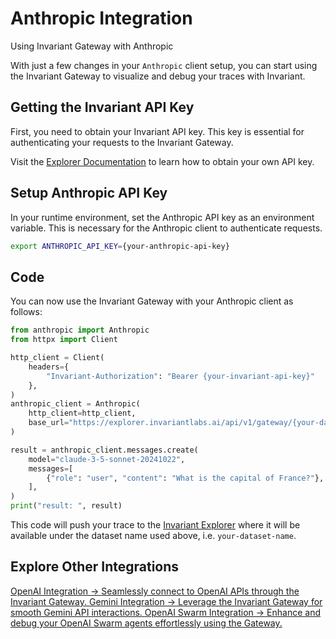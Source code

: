 # Anthropic Integration

<div class='subtitle'>Using Invariant Gateway with Anthropic</div>

With just a few changes in your `Anthropic` client setup, you can start using the Invariant Gateway to visualize and debug your traces with Invariant.

## Getting the Invariant API Key

First, you need to obtain your Invariant API key. This key is essential for authenticating your requests to the Invariant Gateway.

Visit the [Explorer Documentation](https://explorer.invariantlabs.ai/docs/explorer) to learn how to obtain your own API key.

## Setup Anthropic API Key

In your runtime environment, set the Anthropic API key as an environment variable. This is necessary for the Anthropic client to authenticate requests.

```bash
export ANTHROPIC_API_KEY={your-anthropic-api-key}
```

## Code

You can now use the Invariant Gateway with your Anthropic client as follows:

```python
from anthropic import Anthropic
from httpx import Client

http_client = Client(
    headers={
        "Invariant-Authorization": "Bearer {your-invariant-api-key}"
    },
)
anthropic_client = Anthropic(
    http_client=http_client,
    base_url="https://explorer.invariantlabs.ai/api/v1/gateway/{your-dataset-name}/anthropic",
)

result = anthropic_client.messages.create(
    model="claude-3-5-sonnet-20241022",
    messages=[
        {"role": "user", "content": "What is the capital of France?"},
    ],
)
print("result: ", result)
```

This code will push your trace to the [Invariant Explorer](https://explorer.invariantlabs.ai/) where it will be available under the dataset name used above, i.e. `your-dataset-name`.

## Explore Other Integrations

<div class='tiles'>

<a href="../openai" class='tile'>
    <span class='tile-title'>OpenAI Integration →</span>
    <span class='tile-description'>Seamlessly connect to OpenAI APIs through the Invariant Gateway.</span>
</a>

<a href="../gemini" class='tile'>
    <span class='tile-title'>Gemini Integration →</span>
     <span class='tile-description'>Leverage the Invariant Gateway for smooth Gemini API interactions.</span>
</a>

<a href="../../agent-integrations/openai-swarm" class='tile'>
    <span class='tile-title'>OpenAI Swarm Integration →</span>
    <span class='tile-description'>Enhance and debug your OpenAI Swarm agents effortlessly using the Gateway.</span>
</a>

</div>
